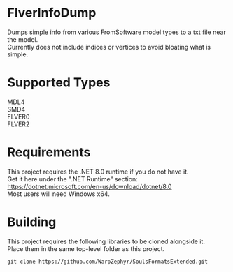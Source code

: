 # FlverInfoDump
Dumps simple info from various FromSoftware model types to a txt file near the model.  
Currently does not include indices or vertices to avoid bloating what is simple.

# Supported Types
MDL4  
SMD4  
FLVER0  
FLVER2

# Requirements
This project requires the .NET 8.0 runtime if you do not have it.  
Get it here under the ".NET Runtime" section:  
https://dotnet.microsoft.com/en-us/download/dotnet/8.0  
Most users will need Windows x64.

# Building
This project requires the following libraries to be cloned alongside it.  
Place them in the same top-level folder as this project.  
```
git clone https://github.com/WarpZephyr/SoulsFormatsExtended.git
```